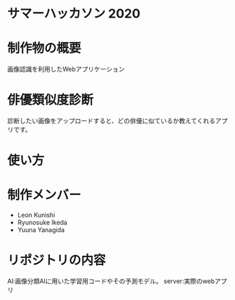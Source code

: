 # サマーハッカソン 2020 
# 制作物の概要
画像認識を利用したWebアプリケーション

# 俳優類似度診断
診断したい画像をアップロードすると、どの俳優に似ているか教えてくれるアプリです。
# 使い方
# 制作メンバー
 - Leon Kunishi
 - Ryunosuke Ikeda
 - Yuuna Yanagida

# リポジトリの内容
AI:画像分類AIに用いた学習用コードやその予測モデル。
server:実際のwebアプリ

